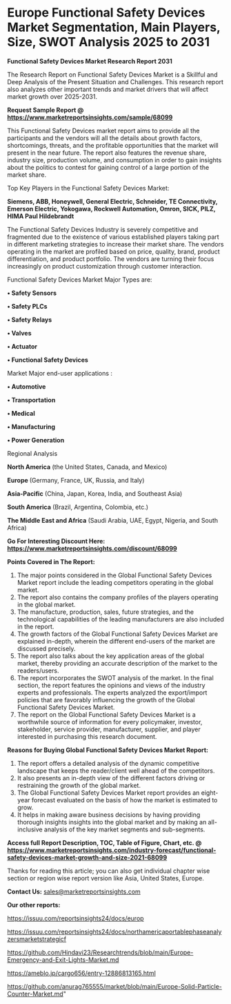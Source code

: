 # Europe Functional Safety Devices Market Segmentation, Main Players, Size, SWOT Analysis 2025 to 2031

<strong>Functional Safety Devices Market Research Report 2031</strong>

The Research Report on Functional Safety Devices Market is a Skillful and Deep Analysis of the Present Situation and Challenges. This research report also analyzes other important trends and market drivers that will affect market growth over 2025-2031.

<strong>Request Sample Report @ <a href=https://www.marketreportsinsights.com/sample/68099>https://www.marketreportsinsights.com/sample/68099</a></strong>

This Functional Safety Devices market report aims to provide all the participants and the vendors will all the details about growth factors, shortcomings, threats, and the profitable opportunities that the market will present in the near future. The report also features the revenue share, industry size, production volume, and consumption in order to gain insights about the politics to contest for gaining control of a large portion of the market share.

Top Key Players in the Functional Safety Devices Market:

<strong>Siemens, ABB, Honeywell, General Electric, Schneider, TE Connectivity, Emerson Electric, Yokogawa, Rockwell Automation, Omron, SICK, PILZ, HIMA Paul Hildebrandt</strong>

The Functional Safety Devices Industry is severely competitive and fragmented due to the existence of various established players taking part in different marketing strategies to increase their market share. The vendors operating in the market are profiled based on price, quality, brand, product differentiation, and product portfolio. The vendors are turning their focus increasingly on product customization through customer interaction.

Functional Safety Devices Market Major Types are:

<strong>• Safety Sensors

• Safety PLCs

• Safety Relays

• Valves

• Actuator

• Functional Safety Devices</strong>

Market Major end-user applications :

<strong>• Automotive

• Transportation

• Medical

• Manufacturing

• Power Generation</strong>

Regional Analysis

</u><strong><b>North America</b></strong> (the United States, Canada, and Mexico)

<strong><b>Europe </b></strong>(Germany, France, UK, Russia, and Italy)

<strong><b>Asia-Pacific</b></strong> (China, Japan, Korea, India, and Southeast Asia)

<strong><b>South America</b></strong> (Brazil, Argentina, Colombia, etc.)

<strong><b>The Middle East and Africa</b></strong> (Saudi Arabia, UAE, Egypt, Nigeria, and South Africa)

<strong>Go For Interesting Discount Here: <a href=https://www.marketreportsinsights.com/discount/68099>https://www.marketreportsinsights.com/discount/68099</a></strong>

<strong>Points Covered in The Report:</strong>
<ol>
  <li>The major points considered in the Global Functional Safety Devices Market report include the leading competitors operating in the global market.</li>
  <li>The report also contains the company profiles of the players operating in the global market.</li>
  <li>The manufacture, production, sales, future strategies, and the technological capabilities of the leading manufacturers are also included in the report.</li>
  <li>The growth factors of the Global Functional Safety Devices Market are explained in-depth, wherein the different end-users of the market are discussed precisely.</li>
  <li>The report also talks about the key application areas of the global market, thereby providing an accurate description of the market to the readers/users.</li>
  <li>The report incorporates the SWOT analysis of the market. In the final section, the report features the opinions and views of the industry experts and professionals. The experts analyzed the export/import policies that are favorably influencing the growth of the Global Functional Safety Devices Market.</li>
  <li>The report on the Global Functional Safety Devices Market is a worthwhile source of information for every policymaker, investor, stakeholder, service provider, manufacturer, supplier, and player interested in purchasing this research document.</li>
</ol>
<strong>Reasons for Buying Global Functional Safety Devices Market Report:</strong>

<ol>
  <li>The report offers a detailed analysis of the dynamic competitive landscape that keeps the reader/client well ahead of the competitors.</li>
  <li>It also presents an in-depth view of the different factors driving or restraining the growth of the global market.</li>
  <li>The Global Functional Safety Devices Market report provides an eight-year forecast evaluated on the basis of how the market is estimated to grow.</li>
  <li>It helps in making aware business decisions by having providing thorough insights insights into the global market and by making an all-inclusive analysis of the key market segments and sub-segments.</li>
</ol>
<strong>Access full Report Description, TOC, Table of Figure, Chart, etc. @ <a href=https://www.marketreportsinsights.com/industry-forecast/functional-safety-devices-market-growth-and-size-2021-68099>https://www.marketreportsinsights.com/industry-forecast/functional-safety-devices-market-growth-and-size-2021-68099</a></strong>


Thanks for reading this article; you can also get individual chapter wise section or region wise report version like Asia, United States, Europe.

<strong>Contact Us:</strong>
sales@marketreportsinsights.com

<strong>Our other reports:</strong>

<a href=https://issuu.com/reportsinsights24/docs/europ>https://issuu.com/reportsinsights24/docs/europ</a>

<a href=https://issuu.com/reportsinsights24/docs/northamericaportablephaseanalyzersmarketstrategicf>https://issuu.com/reportsinsights24/docs/northamericaportablephaseanalyzersmarketstrategicf</a>

<a href=https://github.com/Hindavi23/Researchtrends/blob/main/Europe-Emergency-and-Exit-Lights-Market.md>https://github.com/Hindavi23/Researchtrends/blob/main/Europe-Emergency-and-Exit-Lights-Market.md</a>

<a href=https://ameblo.jp/cargo656/entry-12886813165.html>https://ameblo.jp/cargo656/entry-12886813165.html</a>

<a href=https://github.com/anurag765555/market/blob/main/Europe-Solid-Particle-Counter-Market.md>https://github.com/anurag765555/market/blob/main/Europe-Solid-Particle-Counter-Market.md</a>"
